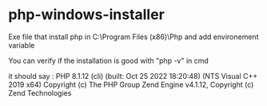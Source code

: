 # php-windows-installer
Exe file that install php in C:\Program Files (x86)\Php and add environement variable

You can verify if the installation is good with "php -v" in cmd

it should say :
PHP 8.1.12 (cli) (built: Oct 25 2022 18:20:48) (NTS Visual C++ 2019 x64)
Copyright (c) The PHP Group
Zend Engine v4.1.12, Copyright (c) Zend Technologies
